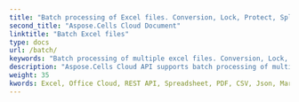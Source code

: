 ```yaml
---
title: "Batch processing of Excel files. Conversion, Lock, Protect, Split, and Unlock."
second_title: "Aspose.Cells Cloud Document"
linktitle: "Batch Excel files"
type: docs
url: /batch/
keywords: "Batch processing of multiple excel files. Conversion, Lock, Protect, Split, and Unlock."
description: "Aspose.Cells Cloud API supports batch processing of multiple excel files. SDK support kinds of development languages. They include Android, C#, Go, Java, NodeJS, Perl, PHP, Python, Ruby, and swift."
weight: 35
kwords: Excel, Office Cloud, REST API, Spreadsheet, PDF, CSV, Json, Markdwon, Batch, Conversion, Lock, Protect, Split, and Unlock.
---
```


